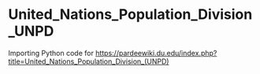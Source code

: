 # United_Nations_Population_Division_UNPD
Importing Python code for https://pardeewiki.du.edu/index.php?title=United_Nations_Population_Division_(UNPD) 

